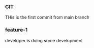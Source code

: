 ### GIT
THis is the first commit from main branch

### feature-1
developer is doing some development